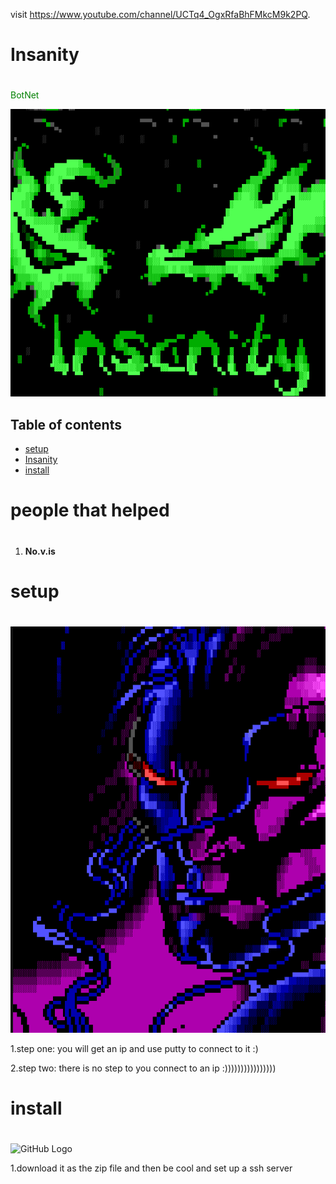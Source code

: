 visit https://www.youtube.com/channel/UCTq4_OgxRfaBhFMkcM9k2PQ.

# Insanity <h1>

<span style="color: green"> BotNet </span>

![GitHub Logo](/images/logo.png)

## Table of contents
* [setup](#setup)
* [Insanity](#Insanity)
* [install](#install)

# people that helped <h1> 
  
1. **No.v.is**

# **setup** <h1>

![GitHub Logo](/images/putty.png)

1.step one:
you will get an ip and use putty to connect to it 
:)

2.step two:
there is no step to you connect to an 
ip
:))))))))))))))))

# **install** <h1>
  
![GitHub Logo](/images/downloads.png)

1.download it as the zip file and then be cool and set up a ssh server <h4>
